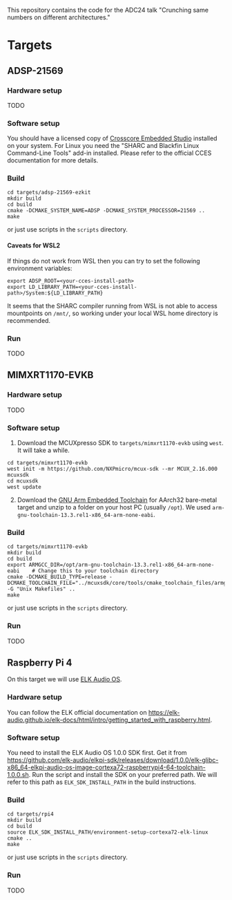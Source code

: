 This repository contains the code for the ADC24 talk "Crunching same numbers on different architectures."

# Targets

## ADSP-21569
### Hardware setup
TODO

### Software setup
You should have a licensed copy of [Crosscore Embedded Studio](https://www.analog.com/en/resources/evaluation-hardware-and-software/software/adswt-cces.html) installed on your system.
For Linux you need the "SHARC and Blackfin Linux Command-Line Tools" add-in installed. Please refer to the official CCES documentation for more details.

### Build
```
cd targets/adsp-21569-ezkit
mkdir build
cd build
cmake -DCMAKE_SYSTEM_NAME=ADSP -DCMAKE_SYSTEM_PROCESSOR=21569 ..
make
```

or just use scripts in the `scripts` directory.

#### Caveats for WSL2
If things do not work from WSL then you can try to set the following environment variables:
```
export ADSP_ROOT=<your-cces-install-path>
export LD_LIBRARY_PATH=<your-cces-install-path>/System:${LD_LIBRARY_PATH}
```

It seems that the SHARC compiler running from WSL is not able to access mountpoints on `/mnt/`, so working under your local WSL home directory is recommended.

### Run
TODO


## MIMXRT1170-EVKB
### Hardware setup
TODO

### Software setup
1. Download the MCUXpresso SDK to `targets/mimxrt1170-evkb` using `west`. It will take a while.
```
cd targets/mimxrt1170-evkb
west init -m https://github.com/NXPmicro/mcux-sdk --mr MCUX_2.16.000 mcuxsdk
cd mcuxsdk
west update
```

2. Download the [GNU Arm Embedded Toolchain](https://developer.arm.com/downloads/-/arm-gnu-toolchain-downloads) for AArch32 bare-metal target
and unzip to a folder on your host PC (usually `/opt`). We used `arm-gnu-toolchain-13.3.rel1-x86_64-arm-none-eabi`.

### Build
```
cd targets/mimxrt1170-evkb
mkdir build
cd build
export ARMGCC_DIR=/opt/arm-gnu-toolchain-13.3.rel1-x86_64-arm-none-eabi    # Change this to your toolchain directory
cmake -DCMAKE_BUILD_TYPE=release -DCMAKE_TOOLCHAIN_FILE="../mcuxsdk/core/tools/cmake_toolchain_files/armgcc.cmake" -G "Unix Makefiles" ..
make
```

or just use scripts in the `scripts` directory.

### Run
TODO


## Raspberry Pi 4
On this target we will use [ELK Audio OS](https://www.elk.audio/).

### Hardware setup
You can follow the ELK official documentation on https://elk-audio.github.io/elk-docs/html/intro/getting_started_with_raspberry.html.

### Software setup
You need to install the ELK Audio OS 1.0.0 SDK first.
Get it from https://github.com/elk-audio/elkpi-sdk/releases/download/1.0.0/elk-glibc-x86_64-elkpi-audio-os-image-cortexa72-raspberrypi4-64-toolchain-1.0.0.sh.
Run the script and install the SDK on your preferred path. We will refer to this path as `ELK_SDK_INSTALL_PATH` in the build instructions.

### Build
```
cd targets/rpi4
mkdir build
cd build
source ELK_SDK_INSTALL_PATH/environment-setup-cortexa72-elk-linux
cmake ..
make
```

or just use scripts in the `scripts` directory.

### Run
TODO
